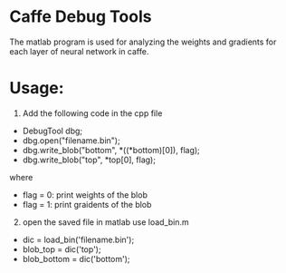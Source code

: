 # Caffe Debug Tools
The matlab program is used for analyzing the weights and gradients for each layer of neural network in caffe.

# Usage:
1. Add the following code in the cpp file

- DebugTool<Dtype> dbg;
- dbg.open("filename.bin");
- dbg.write_blob("bottom", *((*bottom)[0]), flag);
- dbg.write_blob("top", *top[0], flag);

where 

- flag = 0: print weights of the blob
- flag = 1: print graidents of the blob

2. open the saved file in matlab use load_bin.m

- dic = load_bin('filename.bin');
- blob_top = dic('top');
- blob_bottom = dic('bottom');
  